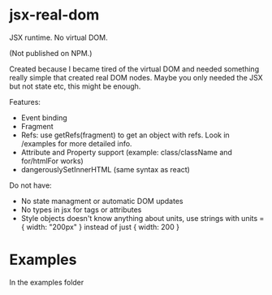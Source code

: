 # jsx-real-dom
JSX runtime. No virtual DOM.

(Not published on NPM.)

Created because I became tired of the virtual DOM and needed something really simple that created real DOM nodes.
Maybe you only needed the JSX but not state etc, this might be enough.

Features:
- Event binding
- Fragment
- Refs: use getRefs(fragment) to get an object with refs. Look in /examples for more detailed info.
- Attribute and Property support (example: class/className and for/htmlFor works)
- dangerouslySetInnerHTML (same syntax as react)

Do not have:
 - No state managment or automatic DOM updates
 - No types in jsx for tags or attributes
 - Style objects doesn't know anything about units, use strings with units = { width: "200px" } instead of just { width: 200 }

# Examples
In the examples folder
